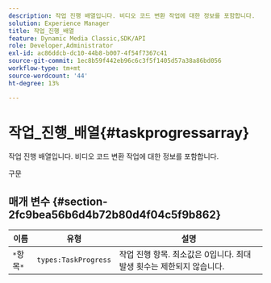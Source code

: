 ```yaml
---
description: 작업 진행 배열입니다. 비디오 코드 변환 작업에 대한 정보를 포함합니다.
solution: Experience Manager
title: 작업_진행_배열
feature: Dynamic Media Classic,SDK/API
role: Developer,Administrator
exl-id: ac86ddcb-dc10-44b8-b007-4f54f7367c41
source-git-commit: 1ec8b59f442eb96c6c3f5f1405d57a38a86bd056
workflow-type: tm+mt
source-wordcount: '44'
ht-degree: 13%

---
```


# 작업_진행_배열{#taskprogressarray}

작업 진행 배열입니다. 비디오 코드 변환 작업에 대한 정보를 포함합니다.

구문

## 매개 변수 {#section-2fc9bea56b6d4b72b80d4f04c5f9b862}

| 이름 | 유형 | 설명 |
|---|---|---|
| `*`항목`*` | `types:TaskProgress` | 작업 진행 항목. 최소값은 0입니다. 최대 발생 횟수는 제한되지 않습니다. |
